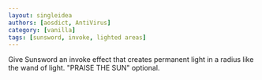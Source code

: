 ```yaml
---
layout: singleidea
authors: [aosdict, AntiVirus]
category: [vanilla]
tags: [sunsword, invoke, lighted areas]
---
```

Give Sunsword an invoke effect that creates permanent light in a radius like the wand of light. "PRAISE THE SUN" optional.

